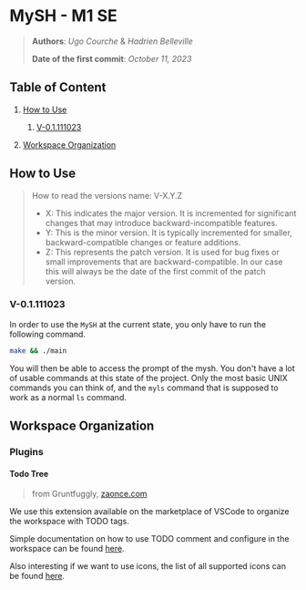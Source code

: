 # MySH - M1 SE

> **Authors**: *Ugo Courche* & *Hadrien Belleville*
>
> **Date of the first commit**: *October 11, 2023*

## Table of Content

1. [How to Use](#how-to-use)

    1. [V-0.1.111023](#v-01111023)

1. [Workspace Organization](#workspace-organization)

## How to Use

> How to read the versions name: V-X.Y.Z
>
> + X: This indicates the major version. It is incremented for significant changes that may introduce backward-incompatible features.
> + Y: This is the minor version. It is typically incremented for smaller, backward-compatible changes or feature additions.
> + Z: This represents the patch version. It is used for bug fixes or small improvements that are backward-compatible. In our case this will always be the date of the first commit of the patch version.

### V-0.1.111023

In order to use the `MySH` at the current state, you only have to run the following command.

```bash
make && ./main
```

You will then be able to access the prompt of the mysh. You don't have a lot of usable commands at this state of the project. Only the most basic UNIX commands you can think of, and the `myls` command that is supposed to work as a normal `ls` command.

## Workspace Organization

### Plugins

#### Todo Tree

> from Gruntfuggly, [zaonce.com](https://www.zaonce.com/cgi-bin/blog.pl)

We use this extension available on the marketplace of VSCode to organize the workspace with TODO tags.

Simple documentation on how to use TODO comment and configure in the workspace can be found [here](https://thomasventurini.com/articles/the-best-way-to-work-with-todos-in-vscode/).

Also interesting if we want to use icons, the list of all supported icons can be found [here](https://microsoft.github.io/vscode-codicons/dist/codicon.html).
